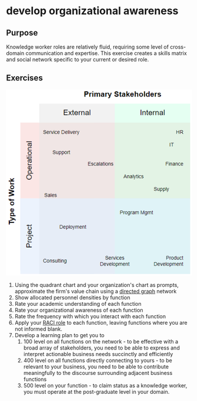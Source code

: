 # develop organizational awareness
## Purpose
Knowledge worker roles are relatively fluid, requiring some level of cross-domain communication and expertise.  This exercise creates a skills matrix and social network specific to your current or desired role.

## Exercises
![functional quadrant chart](image-1.png)
1. Using the quadrant chart and your organization's chart as prompts, approximate the firm's value chain using a [directed graph](https://en.wikipedia.org/wiki/Directed_graph) network
2. Show allocated personnel densities by function
3. Rate your academic understanding of each function
4. Rate your organizational awareness of each function
5. Rate the frequency with which you interact with each function
6. Apply your [RACI role](https://en.wikipedia.org/wiki/Responsibility_assignment_matrix) to each function, leaving functions where you are not informed blank.
7. Develop a learning plan to get you to 
   1. 100 level on all functions on the network - to be effective with a broad array of stakeholders, you need to be able to express and interpret actionable business needs succinctly and efficiently
   2. 400 level on all functions directly connecting to yours - to be relevant to your business, you need to be able to contribute meaningfully to the discourse surrounding adjacent business functions
   3. 500 level on your function - to claim status as a knowledge worker, you must operate at the post-graduate level in your domain.